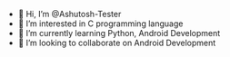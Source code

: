 - 👋 Hi, I’m @Ashutosh-Tester
- 👀 I’m interested in C programming language
- 🌱 I’m currently learning Python, Android Development
- 💞️ I’m looking to collaborate on Android Development
<!---
Ashutosh-Tester/Ashutosh-Tester is a ✨ special ✨ repository because its `README.md` (this file) appears on your GitHub profile.
You can click the Preview link to take a look at your changes.
--->
